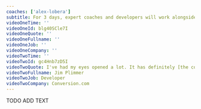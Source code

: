 ```yaml
---
coaches: ['alex-lobera']
subtitle: For 3 days, expert coaches and developers will work alongside you in London on real-world React problems so you return to work as a Senior React developer
videoOneTime: ''
videoOneId: blg40SCle7I
videoOneQuote: ''
videoOneFullname: ''
videoOneJob: ''
videoOneCompany: ''
videoTwoTime: ''
videoTwoId: gc4Hnb7zD5I
videoTwoQuote: I've had my eyes opened a lot. It has definitely [the course] changed the way how I'm gonna approach things... The coaches here helped us to learn 'why' more than, just learn it
videoTwoFullname: Jim Plimmer
videoTwoJob: Developer
videoTwoCompany: Conversion.com
---
```


TODO ADD TEXT
